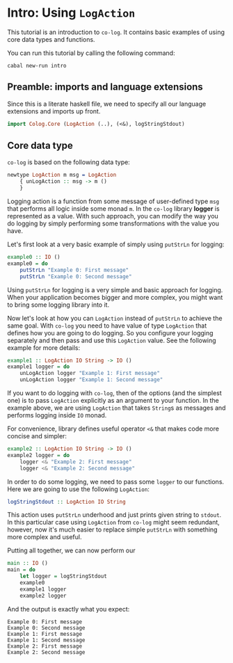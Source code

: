 # Intro: Using `LogAction`

This tutorial is an introduction to `co-log`. It contains basic examples of
using core data types and functions.

You can run this tutorial by calling the following command:

```shell
cabal new-run intro
```

## Preamble: imports and language extensions

Since this is a literate haskell file, we need to specify all our language
extensions and imports up front.

```haskell
import Colog.Core (LogAction (..), (<&), logStringStdout)
```

## Core data type

`co-log` is based on the following data type:

```idris
newtype LogAction m msg = LogAction
    { unLogAction :: msg -> m ()
    }
```

Logging action is a function from some message of user-defined type `msg` that
performs all logic inside some monad `m`. In the `co-log` library **logger** is represented as a
value. With such approach, you can modify the way you do logging by simply performing some
transformations with the value you have.

Let's first look at a very basic example of simply using `putStrLn` for logging:

```haskell
example0 :: IO ()
example0 = do
    putStrLn "Example 0: First message"
    putStrLn "Example 0: Second message"
```

Using `putStrLn` for logging is a very simple and basic approach for logging.
When your application becomes bigger and more complex, you might want to bring
some logging library into it.

Now let's look at how you can `LogAction` instead of `putStrLn` to achieve the
same goal. With `co-log` you need to have value of type `LogAction` that defines
how you are going to do logging. So you configure your logging separately and
then pass and use this `LogAction` value. See the following example for more
details:

```haskell
example1 :: LogAction IO String -> IO ()
example1 logger = do
    unLogAction logger "Example 1: First message"
    unLogAction logger "Example 1: Second message"
```

If you want to do logging with `co-log`, then of the options (and the simplest one)
is to pass `LogAction` explicitly as an argument to your
function. In the example above, we are using `LogAction` that takes `String`s as messages
and performs logging inside `IO` monad.

For convenience, library defines useful operator `<&` that makes code more
concise and simpler:

```haskell
example2 :: LogAction IO String -> IO ()
example2 logger = do
    logger <& "Example 2: First message"
    logger <& "Example 2: Second message"
```

In order to do some logging, we need to pass some `logger` to our functions.
Here we are going to use the following `LogAction`:

```idris
logStringStdout :: LogAction IO String
```

This action uses `putStrLn` underhood and just prints given string to `stdout`.
In this particular case using `LogAction` from `co-log` might seem redundant,
however, now it's much easier to replace simple `putStrLn` with something more
complex and useful.

Putting all together, we can now perform our

```haskell
main :: IO ()
main = do
    let logger = logStringStdout
    example0
    example1 logger
    example2 logger
```

And the output is exactly what you expect:

```
Example 0: First message
Example 0: Second message
Example 1: First message
Example 1: Second message
Example 2: First message
Example 2: Second message
```
